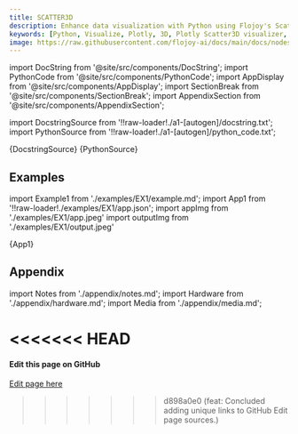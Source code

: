 ```yaml
---
title: SCATTER3D
description: Enhance data visualization with Python using Flojoy's Scatter3D visualizer. Create dynamic 3D scatter plots for insightful analyses and presentations.
keywords: [Python, Visualize, Plotly, 3D, Plotly Scatter3D visualizer, Python 3D scatter plot tool, Three-dimensional data visualization, Scatter3D plot examples, Flojoy Plotly nodes, Interactive 3D scatter charts, Python data visualization, 3D scatter plot creation, Visualizing data with Plotly, Three-dimensional data analysis]
image: https://raw.githubusercontent.com/flojoy-ai/docs/main/docs/nodes/VISUALIZERS/PLOTLY/SCATTER3D/examples/EX1/output.jpeg
---
```


[//]: # (Custom component imports)

import DocString from '@site/src/components/DocString';
import PythonCode from '@site/src/components/PythonCode';
import AppDisplay from '@site/src/components/AppDisplay';
import SectionBreak from '@site/src/components/SectionBreak';
import AppendixSection from '@site/src/components/AppendixSection';

[//]: # (Docstring)

import DocstringSource from '!!raw-loader!./a1-[autogen]/docstring.txt';
import PythonSource from '!!raw-loader!./a1-[autogen]/python_code.txt';

<DocString>{DocstringSource}</DocString>
<PythonCode GLink='VISUALIZERS/PLOTLY/SCATTER3D/SCATTER3D.py'>{PythonSource}</PythonCode>

<SectionBreak />

[//]: # (Examples)

## Examples

import Example1 from './examples/EX1/example.md';
import App1 from '!!raw-loader!./examples/EX1/app.json';
import appImg from './examples/EX1/app.jpeg'
import outputImg from './examples/EX1/output.jpeg'

<AppDisplay 
    nodeLabel='SCATTER3D'
    appImg={appImg}
    outputImg={outputImg}
    >
    {App1}
</AppDisplay>

<Example1 />

<SectionBreak />

[//]: # (Appendix)

## Appendix

import Notes from './appendix/notes.md';
import Hardware from './appendix/hardware.md';
import Media from './appendix/media.md';

<<<<<<< HEAD
<AppendixSection index={0} folderPath='nodes/VISUALIZERS/PLOTLY/SCATTER3D/appendix/'><Notes /></AppendixSection>
<AppendixSection index={1} folderPath='nodes/VISUALIZERS/PLOTLY/SCATTER3D/appendix/'><Hardware /></AppendixSection>
<AppendixSection index={2} folderPath='nodes/VISUALIZERS/PLOTLY/SCATTER3D/appendix/'><Media /></AppendixSection>
=======
<AppendixSection index={0} folderPath='nodes/VISUALIZERS/PLOTLY/SCATTER3D/appendix/'><Notes /></AppendixSection>
<AppendixSection index={1} folderPath='nodes/VISUALIZERS/PLOTLY/SCATTER3D/appendix/'><Hardware /></AppendixSection>
<AppendixSection index={2} folderPath='nodes/VISUALIZERS/PLOTLY/SCATTER3D/appendix/'><Media /></AppendixSection>

<SectionBreak />

[//]: # (Edit page on GitHub)

#### Edit this page on GitHub

[Edit page here](https://github.com/flojoy-ai/docs/tree/main/docs/nodes/VISUALIZERS/PLOTLY/SCATTER3D)
>>>>>>> d898a0e0 (feat: Concluded adding unique links to GitHub Edit page sources.)
